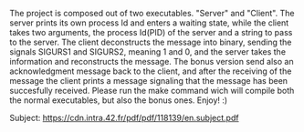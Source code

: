 The project is composed out of two executables. "Server" and "Client". The server prints its own process Id and enters a waiting state, while the client takes two arguments, the process Id(PID) of the server and a string to pass to the server. The client deconstructs the message into binary, sending the signals SIGURS1 and SIGURS2, meaning 1 and 0, and the server takes the information and reconstructs the message. The bonus version send also an acknowledgment message back to the client, and after the receiving of the message the client prints a message signaling that the message has been succesfully received. Please run the make command wich will compile both the normal executables, but also the bonus ones. Enjoy! :)



Subject: https://cdn.intra.42.fr/pdf/pdf/118139/en.subject.pdf
